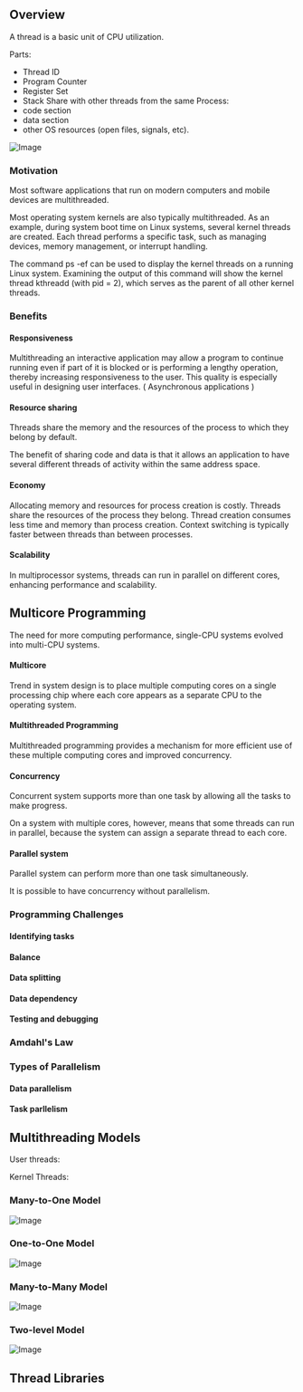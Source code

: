 
## Overview
A thread is a basic unit of CPU utilization.

Parts:
* Thread ID
* Program Counter
* Register Set
* Stack
Share with other threads from the same Process:
* code section
* data section
* other OS resources (open files, signals, etc).

![Image](https://github.com/user-attachments/assets/74e78418-8ab1-4122-99a9-3430049b5d6a)

### Motivation

Most software applications that run on modern computers and mobile devices are multithreaded.

Most operating system kernels are also typically multithreaded. As an example, during system boot time on Linux systems, several kernel threads are created. Each thread performs a specific task, such as managing devices, memory management, or interrupt handling.

The command ps -ef can be used to display the kernel threads on a running Linux system. Examining the output of this command will show the kernel thread kthreadd (with pid = 2), which serves as the parent of all other kernel threads.

### Benefits

#### Responsiveness

Multithreading an interactive application may allow a program to continue running even if part of it is blocked or is performing a lengthy operation, thereby increasing responsiveness to the user. This quality is especially useful in designing user interfaces.  ( Asynchronous applications )
#### Resource sharing

Threads share the memory and the resources of the process to which they belong by default.

The benefit of sharing code and data is that it allows an application to have several different threads of activity within the same address space.
#### Economy

Allocating memory and resources for process creation is costly. 
Threads share the resources of the process they belong.
Thread creation consumes less time and memory than process creation.
Context switching is typically faster between threads than between processes.

#### Scalability

In multiprocessor systems, threads can run in parallel on different cores, enhancing performance and scalability.

## Multicore Programming

The need for more computing performance, single-CPU systems evolved into multi-CPU systems.

#### Multicore

Trend in system design is to place multiple computing
cores on a single processing chip where each core appears as a separate CPU
to the operating system. 

#### Multithreaded Programming

Multithreaded programming provides a mechanism for more efficient
use of these multiple computing cores and improved concurrency.

#### Concurrency

Concurrent system supports more than one task by allowing all the tasks
to make progress. 

On a system with multiple cores, however, means that some threads can run in parallel, because the system can assign a separate thread to each core.

#### Parallel system

Parallel system can perform more than one task simultaneously.

It is possible to have concurrency without parallelism.

### Programming Challenges

#### Identifying tasks

#### Balance

#### Data splitting

#### Data dependency

#### Testing and debugging

### Amdahl's Law

### Types of Parallelism

#### Data parallelism

#### Task parllelism

## Multithreading Models

User threads:

Kernel Threads:
### Many-to-One Model

![Image](https://github.com/user-attachments/assets/3b0d31ae-1bee-4b9c-98d9-95fc0c83f569)

### One-to-One Model

![Image](https://github.com/user-attachments/assets/10c21650-8911-4b1f-80b8-74aa4bd5a85f)
### Many-to-Many Model

![Image](https://github.com/user-attachments/assets/12db5b40-0fcd-4a32-ae80-d5297e02cd8e)

### Two-level Model

![Image](https://github.com/user-attachments/assets/df4de51a-ec08-42aa-b8dc-571623a44921)

## Thread Libraries
